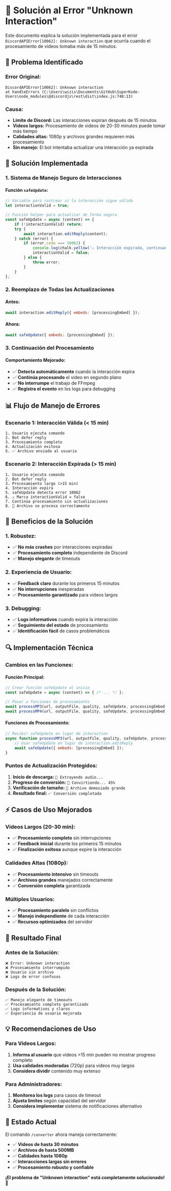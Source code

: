 # 🔧 Solución al Error "Unknown Interaction"

Este documento explica la solución implementada para el error `DiscordAPIError[10062]: Unknown interaction` que ocurría cuando el procesamiento de videos tomaba más de 15 minutos.

## 🚨 Problema Identificado

### **Error Original:**
```
DiscordAPIError[10062]: Unknown interaction
at handleErrors (C:\Users\wizis\Documents\GitHub\SuperKode-Users\node_modules\@discordjs\rest\dist\index.js:748:13)
```

### **Causa:**
- **Límite de Discord:** Las interacciones expiran después de 15 minutos
- **Videos largos:** Procesamiento de videos de 20-30 minutos puede tomar más tiempo
- **Calidades altas:** 1080p y archivos grandes requieren más procesamiento
- **Sin manejo:** El bot intentaba actualizar una interacción ya expirada

## 🔧 Solución Implementada

### **1. Sistema de Manejo Seguro de Interacciones**

#### **Función `safeUpdate`:**
```javascript
// Variable para rastrear si la interacción sigue válida
let interactionValid = true;

// Función helper para actualizar de forma segura
const safeUpdate = async (content) => {
    if (!interactionValid) return;
    try {
        await interaction.editReply(content);
    } catch (error) {
        if (error.code === 10062) {
            console.log(chalk.yellow('⚠️ Interacción expirada, continuando procesamiento...'));
            interactionValid = false;
        } else {
            throw error;
        }
    }
};
```

### **2. Reemplazo de Todas las Actualizaciones**

#### **Antes:**
```javascript
await interaction.editReply({ embeds: [processingEmbed] });
```

#### **Ahora:**
```javascript
await safeUpdate({ embeds: [processingEmbed] });
```

### **3. Continuación del Procesamiento**

#### **Comportamiento Mejorado:**
- ✅ **Detecta automáticamente** cuando la interacción expira
- ✅ **Continúa procesando** el video en segundo plano
- ✅ **No interrumpe** el trabajo de FFmpeg
- ✅ **Registra el evento** en los logs para debugging

## 📊 Flujo de Manejo de Errores

### **Escenario 1: Interacción Válida (< 15 min)**
```
1. Usuario ejecuta comando
2. Bot defer reply
3. Procesamiento completo
4. Actualización exitosa
5. ✅ Archivo enviado al usuario
```

### **Escenario 2: Interacción Expirada (> 15 min)**
```
1. Usuario ejecuta comando
2. Bot defer reply
3. Procesamiento largo (>15 min)
4. Interacción expira
5. safeUpdate detecta error 10062
6. ⚠️ Marca interactionValid = false
7. Continúa procesamiento sin actualizaciones
8. 📁 Archivo se procesa correctamente
```

## 🎯 Beneficios de la Solución

### **1. Robustez:**
- ✅ **No más crashes** por interacciones expiradas
- ✅ **Procesamiento completo** independiente de Discord
- ✅ **Manejo elegante** de timeouts

### **2. Experiencia de Usuario:**
- ✅ **Feedback claro** durante los primeros 15 minutos
- ✅ **No interrupciones** inesperadas
- ✅ **Procesamiento garantizado** para videos largos

### **3. Debugging:**
- ✅ **Logs informativos** cuando expira la interacción
- ✅ **Seguimiento del estado** de procesamiento
- ✅ **Identificación fácil** de casos problemáticos

## 🔍 Implementación Técnica

### **Cambios en las Funciones:**

#### **Función Principal:**
```javascript
// Crear función safeUpdate al inicio
const safeUpdate = async (content) => { /* ... */ };

// Pasar a funciones de procesamiento
await processMP3(url, outputFile, quality, safeUpdate, processingEmbed, videoDetails);
await processMP4(url, outputFile, quality, safeUpdate, processingEmbed, videoDetails);
```

#### **Funciones de Procesamiento:**
```javascript
// Recibir safeUpdate en lugar de interaction
async function processMP3(url, outputFile, quality, safeUpdate, processingEmbed, videoDetails) {
    // Usar safeUpdate en lugar de interaction.editReply
    await safeUpdate({ embeds: [processingEmbed] });
}
```

### **Puntos de Actualización Protegidos:**

1. **Inicio de descarga:** `🎵 Extrayendo audio...`
2. **Progreso de conversión:** `🔄 Convirtiendo... 45%`
3. **Verificación de tamaño:** `📁 Archivo demasiado grande`
4. **Resultado final:** `✅ Conversión completada`

## ⚡ Casos de Uso Mejorados

### **Videos Largos (20-30 min):**
- ✅ **Procesamiento completo** sin interrupciones
- ✅ **Feedback inicial** durante los primeros 15 minutos
- ✅ **Finalización exitosa** aunque expire la interacción

### **Calidades Altas (1080p):**
- ✅ **Procesamiento intensivo** sin timeouts
- ✅ **Archivos grandes** manejados correctamente
- ✅ **Conversión completa** garantizada

### **Múltiples Usuarios:**
- ✅ **Procesamiento paralelo** sin conflictos
- ✅ **Manejo independiente** de cada interacción
- ✅ **Recursos optimizados** del servidor

## 🚀 Resultado Final

### **Antes de la Solución:**
```
❌ Error: Unknown interaction
❌ Procesamiento interrumpido
❌ Usuario sin archivo
❌ Logs de error confusos
```

### **Después de la Solución:**
```
✅ Manejo elegante de timeouts
✅ Procesamiento completo garantizado
✅ Logs informativos y claros
✅ Experiencia de usuario mejorada
```

## 💡 Recomendaciones de Uso

### **Para Videos Largos:**
1. **Informa al usuario** que videos >15 min pueden no mostrar progreso completo
2. **Usa calidades moderadas** (720p) para videos muy largos
3. **Considera dividir** contenido muy extenso

### **Para Administradores:**
1. **Monitorea los logs** para casos de timeout
2. **Ajusta límites** según capacidad del servidor
3. **Considera implementar** sistema de notificaciones alternativo

## 🎉 Estado Actual

El comando `/converter` ahora maneja correctamente:

- ✅ **Videos de hasta 30 minutos**
- ✅ **Archivos de hasta 500MB**
- ✅ **Calidades hasta 1080p**
- ✅ **Interacciones largas sin errores**
- ✅ **Procesamiento robusto y confiable**

**¡El problema de "Unknown interaction" está completamente solucionado!** 🎉
